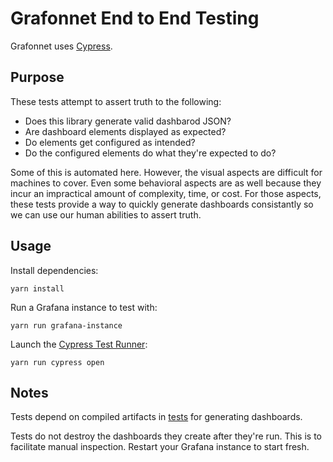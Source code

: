 # Grafonnet End to End Testing

Grafonnet uses [Cypress](https://www.cypress.io).

## Purpose

These tests attempt to assert truth to the following:

* Does this library generate valid dashbarod JSON?
* Are dashboard elements displayed as expected?
* Do elements get configured as intended?
* Do the configured elements do what they're expected to do?

Some of this is automated here. However, the visual aspects are difficult for machines to cover. Even some behavioral aspects are as well because they incur an impractical amount of complexity, time, or cost. For those aspects, these tests provide a way to quickly generate dashboards consistantly so we can use our human abilities to assert truth.

## Usage

Install dependencies:

```
yarn install
```

Run a Grafana instance to test with:

```
yarn run grafana-instance
```

Launch the [Cypress Test Runner](https://docs.cypress.io/guides/core-concepts/test-runner.html):

```
yarn run cypress open
```

## Notes

Tests depend on compiled artifacts in [tests](../tests) for generating dashboards.

Tests do not destroy the dashboards they create after they're run. This is to facilitate manual inspection. Restart your Grafana instance to start fresh.
